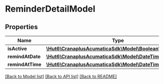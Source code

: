 # ReminderDetailModel

## Properties
Name | Type | Description | Notes
------------ | ------------- | ------------- | -------------
**isActive** | [**\Hut6\CranaplusAcumaticaSdk\Model\BooleanValueModel**](BooleanValueModel.md) |  | [optional] 
**remindAtDate** | [**\Hut6\CranaplusAcumaticaSdk\Model\DateTimeValueModel**](DateTimeValueModel.md) |  | [optional] 
**remindAtTime** | [**\Hut6\CranaplusAcumaticaSdk\Model\DateTimeValueModel**](DateTimeValueModel.md) |  | [optional] 

[[Back to Model list]](../README.md#documentation-for-models) [[Back to API list]](../README.md#documentation-for-api-endpoints) [[Back to README]](../README.md)


